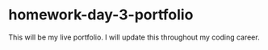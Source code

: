 # homework-day-3-portfolio
This will be my live portfolio. I will update this throughout my coding career.
